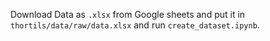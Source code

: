 Download Data as `.xlsx` from Google sheets and put it in `thortils/data/raw/data.xlsx` and run `create_dataset.ipynb`.
